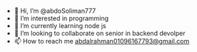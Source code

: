 - 👋 Hi, I’m @abdoSoliman777
- 👀 I’m interested in programming
- 🌱 I’m currently learning node js
- 💞️ I’m looking to collaborate on senior in backend devolper
- 📫 How to reach me abdalrahman01096167793@gmail.com

<!---
abdoSoliman777/abdoSoliman777 is a ✨ special ✨ repository because its `README.md` (this file) appears on your GitHub profile.
You can click the Preview link to take a look at your changes.
--->
